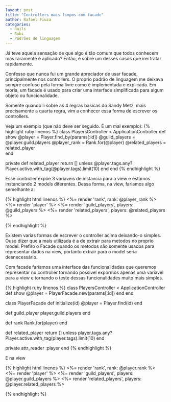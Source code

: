 ```yaml
---
layout: post
title: "Controllers mais limpos com facade"
author: Rafael Fiuza
categories:
  - Rails
  - Rubi
  - Padrões de linguagem
---
```



Já teve aquela sensação de que algo é tão comum que todos conhecem mas raramente é aplicado? Então, é sobre um desses casos que irei tratar rapidamente.

<!--more-->
Confesso que nunca fui um grande apreciador de usar facade, principalmente nos controllers. O proprio padrão de linguagem me deixava sempre confuso pela forma livre como é implementada e explicada. Em teoria, um facade é usado para criar uma interface simplificada para algum objeto ou funcionalidade.

Somente quando li sobre as 4 regras basicas do Sandy Metz, mais precisamente a quarta regra, vim a conhecer essa forma de escrever os controllers. 

Veja um exemplo (que não deve ser seguido. É um mal exemplo):
{% highlight ruby linenos %}
class PlayersController < ApplicationController
  def show
    @player = Player.find_by(params[:id])
    @guild_players = @player.guild.players
    @player_rank = Rank.for(@player)
    @related_players = related_player    
  end

  private
  def related_player
    return [] unless @player.tags.any?
    Player.active.with_tag(@player.tags).limit(10)
  end
end
{% endhighlight %}

Esse controller expõe 3 variaveis de instancia para a view e estamos instanciando 2 models diferentes. Dessa forma, na view, fariamos algo semelhante a:

{% highlight html linenos %}
<%= render 'rank', rank: @player_rank %>
<%= render 'player' %>
<%= render 'guild_players', players: @guild_players %>
<%= render 'related_players', players: @related_players %>

{% endhighlight %}

Existem varias formas de escrever o controller acima deixando-o simples. Ouso dizer que a mais utilizada é a de extrair para metodos no proprio model. Prefiro o Facade quando os metodos são somente usados para representar dados na view, portanto extrair para o model seria desnecessário.

Com facade faríamos uma interface das funcionalidades que queremos representar no controller tornando possivel expormos apenas uma variavel para a view e tornando o teste dessas funcionalidades muito mais simples.

{% highlight ruby linenos %}
class PlayersController < ApplicationController
  def show
    @player = PlayerFacade.new(params[:id])
  end
end

class PlayerFacade
  def initialize(id)
    @player = Player.find(id)
  end

  def guild_player
    player.guild.players
  end

  def rank
    Rank.for(player)
  end

  def related_player
    return [] unless player.tags.any?
    Player.active.with_tag(player.tags).limit(10)
  end

  private
  attr_reader :player
end
{% endhighlight %}

E na view

{% highlight html linenos %}
<%= render 'rank', rank: @player.rank %>
<%= render 'player' %>
<%= render 'guild_players', players: @player.guild_players %>
<%= render 'related_players', players: @player.related_players %>

{% endhighlight %}